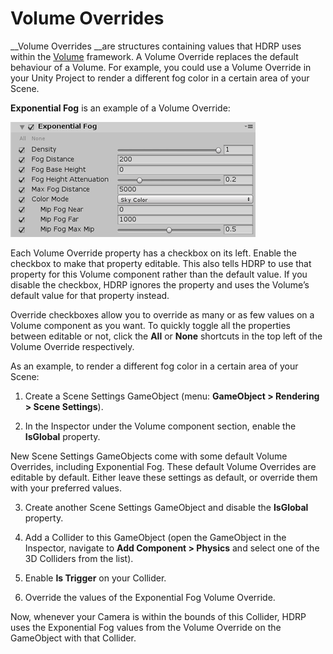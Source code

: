 # Volume Overrides

__Volume Overrides __are structures containing values that HDRP uses within the [Volume](Volumes) framework. A Volume Override replaces the default behaviour of a Volume. For example, you could use a Volume Override in your Unity Project to render a different fog color in a certain area of your Scene. 

__Exponential Fog__ is an example of a Volume Override:

![](Images/VolumeComponents1.png)

Each Volume Override property has a checkbox on its left. Enable the checkbox to make that property editable. This also tells HDRP to use that property for this Volume component rather than the default value. If you  disable the checkbox, HDRP ignores the property and uses the Volume’s default value for that property instead.

Override checkboxes allow you to override as many or as few values on a Volume component as you want. To quickly toggle all the properties between editable or not, click the __All__ or __None__ shortcuts in the top left of the Volume Override respectively. 

As an example, to render a different fog color in a certain area of your Scene:

1. Create a Scene Settings GameObject (menu: __GameObject > Rendering > Scene Settings__).

2. In the Inspector under the Volume component section, enable the __IsGlobal__ property. 

New Scene Settings GameObjects come with some default Volume Overrides, including Exponential Fog. These default Volume Overrides are editable by default. Either leave these settings as default, or override them with your preferred values.

3. Create another Scene Settings GameObject and disable the __IsGlobal__ property. 

4. Add a Collider to this GameObject (open the GameObject in the Inspector, navigate to __Add Component > Physics__ and select one of the 3D Colliders from the list). 

5. Enable __Is Trigger__ on your Collider. 

6. Override the values of the Exponential Fog Volume Override. 

Now, whenever your Camera is within the bounds of this Collider, HDRP uses the Exponential Fog values from the Volume Override on the GameObject with that Collider.

